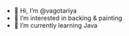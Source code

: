 - 👋 Hi, I’m @vagotariya
- 👀 I’m interested in backing & painting
- 🌱 I’m currently learning Java
 




<!---
vagotariya/vagotariya is a ✨ special ✨ repository because its `README.md` (this file) appears on your GitHub profile.
You can click the Preview link to take a look at your changes.
--->
